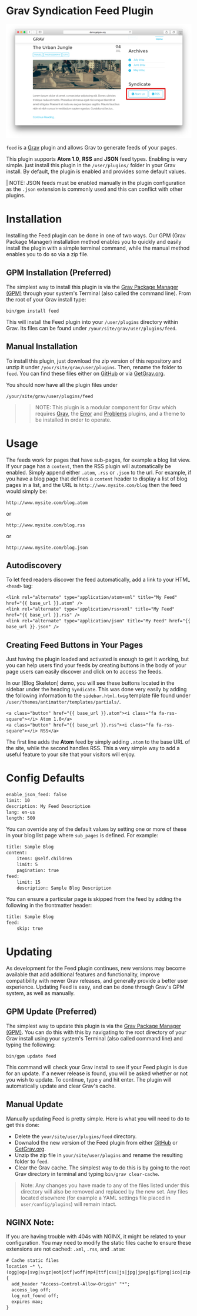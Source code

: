 # Grav Syndication Feed Plugin

![Feed](assets/readme_1.png)

`feed` is a [Grav](http://github.com/getgrav/grav) plugin and allows Grav to generate feeds of your pages.

This plugin supports __Atom 1.0__, __RSS__ and __JSON__ feed types. Enabling is very simple. just install this plugin in the `/user/plugins/` folder in your Grav install. By default, the plugin is enabled and provides some default values.

| NOTE: JSON feeds must be enabled manually in the plugin configuration as the `.json` extension is commonly used and this can conflict with other plugins.

# Installation

Installing the Feed plugin can be done in one of two ways. Our GPM (Grav Package Manager) installation method enables you to quickly and easily install the plugin with a simple terminal command, while the manual method enables you to do so via a zip file. 

## GPM Installation (Preferred)

The simplest way to install this plugin is via the [Grav Package Manager (GPM)](http://learn.getgrav.org/advanced/grav-gpm) through your system's Terminal (also called the command line).  From the root of your Grav install type:

    bin/gpm install feed

This will install the Feed plugin into your `/user/plugins` directory within Grav. Its files can be found under `/your/site/grav/user/plugins/feed`.

## Manual Installation

To install this plugin, just download the zip version of this repository and unzip it under `/your/site/grav/user/plugins`. Then, rename the folder to `feed`. You can find these files either on [GitHub](https://github.com/getgrav/grav-plugin-feed) or via [GetGrav.org](http://getgrav.org/downloads/plugins#extras).

You should now have all the plugin files under

    /your/site/grav/user/plugins/feed

>> NOTE: This plugin is a modular component for Grav which requires [Grav](http://github.com/getgrav/grav), the [Error](https://github.com/getgrav/grav-plugin-error) and [Problems](https://github.com/getgrav/grav-plugin-problems) plugins, and a theme to be installed in order to operate.

# Usage

The feeds work for pages that have sub-pages, for example a blog list view. If your page has a `content`, then the RSS plugin will automatically be enabled. Simply append either `.atom`, `.rss` or `.json` to the url.  For example, if you have a blog page that defines a `content` header to display a list of blog pages in a list, and the URL is `http://www.mysite.com/blog` then the feed would simply be:

```
http://www.mysite.com/blog.atom
```

or

```
http://www.mysite.com/blog.rss
```

or

```
http://www.mysite.com/blog.json
```

## Autodiscovery

To let feed readers discover the feed automatically, add a link to your HTML `<head>` tag:

```
<link rel="alternate" type="application/atom+xml" title="My Feed" href="{{ base_url }}.atom" />
<link rel="alternate" type="application/rss+xml" title="My Feed" href="{{ base_url }}.rss" />
<link rel="alternate" type="application/json" title="My Feed" href="{{ base_url }}.json" />
```

## Creating Feed Buttons in Your Pages

Just having the plugin loaded and activated is enough to get it working, but you can help users find your feeds by creating buttons in the body of your page users can easily discover and click on to access the feeds.

In our [Blog Skeleton] demo, you will see these buttons located in the sidebar under the heading `Syndicate`. This was done very easily by adding the following information to the `sidebar.html.twig` template file found under `/user/themes/antimatter/templates/partials/`.

```
<a class="button" href="{{ base_url }}.atom"><i class="fa fa-rss-square"></i> Atom 1.0</a>
<a class="button" href="{{ base_url }}.rss"><i class="fa fa-rss-square"></i> RSS</a>
```

The first line adds the **Atom** feed by simply adding `.atom` to the base URL of the site, while the second handles RSS. This a very simple way to add a useful feature to your site that your visitors will enjoy.

# Config Defaults

```
enable_json_feed: false
limit: 10
description: My Feed Description
lang: en-us
length: 500
```

You can override any of the default values by setting one or more of these in your blog list page where `sub_pages` is defined. For example:

```
title: Sample Blog
content:
    items: @self.children
    limit: 5
    pagination: true
feed:
    limit: 15
    description: Sample Blog Description
```

You can ensure a particular page is skipped from the feed by adding the following in the frontmatter header:

```
title: Sample Blog
feed:
    skip: true
```

# Updating

As development for the Feed plugin continues, new versions may become available that add additional features and functionality, improve compatibility with newer Grav releases, and generally provide a better user experience. Updating Feed is easy, and can be done through Grav's GPM system, as well as manually.

## GPM Update (Preferred)

The simplest way to update this plugin is via the [Grav Package Manager (GPM)](http://learn.getgrav.org/advanced/grav-gpm). You can do this with this by navigating to the root directory of your Grav install using your system's Terminal (also called command line) and typing the following:

    bin/gpm update feed

This command will check your Grav install to see if your Feed plugin is due for an update. If a newer release is found, you will be asked whether or not you wish to update. To continue, type `y` and hit enter. The plugin will automatically update and clear Grav's cache.

## Manual Update

Manually updating Feed is pretty simple. Here is what you will need to do to get this done:

* Delete the `your/site/user/plugins/feed` directory.
* Downalod the new version of the Feed plugin from either [GitHub](https://github.com/getgrav/grav-plugin-feed) or [GetGrav.org](http://getgrav.org/downloads/plugins#extras).
* Unzip the zip file in `your/site/user/plugins` and rename the resulting folder to `feed`.
* Clear the Grav cache. The simplest way to do this is by going to the root Grav directory in terminal and typing `bin/grav clear-cache`.

> Note: Any changes you have made to any of the files listed under this directory will also be removed and replaced by the new set. Any files located elsewhere (for example a YAML settings file placed in `user/config/plugins`) will remain intact.

## NGINX Note:

If you are having trouble with 404s with NGINX, it might be related to your configuration. You may need to modify the static files cache to ensure these extensions are not cached: `.xml`, `.rss`, and `.atom`:

```nginx
# Cache static files
location ~* \.(ogg|ogv|svg|svgz|eot|otf|woff|mp4|ttf|css|js|jpg|jpeg|gif|png|ico|zip|tgz|gz|rar|bz2|doc|xls|exe|ppt|tar|mid|midi|wav|bmp|rtf|swf)$ {
  add_header "Access-Control-Allow-Origin" "*";
  access_log off;
  log_not_found off;
  expires max;
}
```